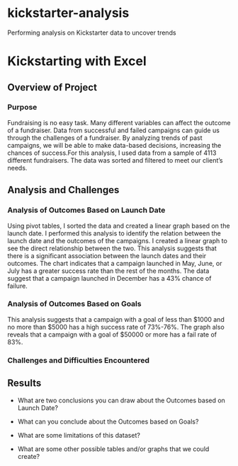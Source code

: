 # kickstarter-analysis
Performing analysis on Kickstarter data to uncover trends
# Kickstarting with Excel

## Overview of Project

### Purpose
 Fundraising is no easy task. Many different variables can affect the outcome of a fundraiser. Data from successful and failed campaigns can guide us through the challenges of a fundraiser. By analyzing trends of past campaigns, we will be able to make data-based decisions, increasing the chances of success.For this analysis, I used data from a sample of 4113 different fundraisers. The data was sorted and filtered to meet our client’s needs.

## Analysis and Challenges

### Analysis of Outcomes Based on Launch Date
Using pivot tables, I sorted the data and created a linear graph based on the launch date. I performed this analysis to identify the relation between the launch date and the outcomes of the campaigns. I created a linear graph to see the direct relationship between the two. This analysis suggests that there is a significant association between the launch dates and their outcomes. The chart indicates that a campaign launched in May, June, or July has a greater success rate than the rest of the months. The data suggest that a campaign launched in December has a 43% chance of failure.

### Analysis of Outcomes Based on Goals
This analysis suggests that a campaign with a goal of less than $1000 and no more than $5000 has a high success rate of 73%-76%. The graph also reveals that a campaign with a goal of $50000 or more has a fail rate of 83%.

### Challenges and Difficulties Encountered

## Results

- What are two conclusions you can draw about the Outcomes based on Launch Date?

- What can you conclude about the Outcomes based on Goals?

- What are some limitations of this dataset?

- What are some other possible tables and/or graphs that we could create?
